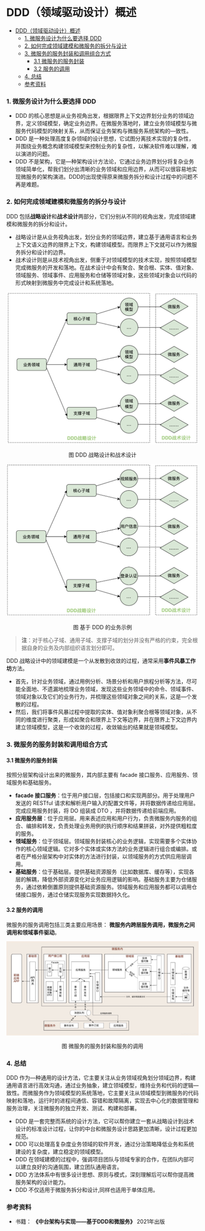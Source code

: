 DDD（领域驱动设计）概述
=============
- [DDD（领域驱动设计）概述](#ddd（领域驱动设计）概述)
    - [1. 微服务设计为什么要选择 DDD](#1微服务设计为什么要选择-ddd)
    - [2. 如何完成领域建模和微服务的拆分与设计](#2如何完成领域建模和微服务的拆分与设计)
    - [3. 微服务的服务封装和调用组合方式](#3微服务的服务封装和调用组合方式)
      - [3.1 微服务的服务封装](#3-1微服务的服务封装)
      - [3.2 服务的调用](#3-2服务的调用)
    - [4. 总结](#4总结)
    - [参考资料](#参考资料)


### 1. 微服务设计为什么要选择 DDD
* DDD 的核心思想是从业务视角出发，根据限界上下文边界划分业务的领域边界，定义领域模型，确定业务边界。在微服务落地时，建立业务领域模型与微服务代码模型的映射关系，从而保证业务架构与微服务系统架构的—致性。
* DDD 是一种处理高度复杂领域的设计思想，它试图分离技术实现的复杂性，并围绕业务概念构建领域模型来控制业务的复杂性，以解决软件难以理解，难以演进的问题。
* DDD 不是架构，它是—种架构设计方法论，它通过业务边界划分将复杂业务领域简单化，帮我们划分出清晰的业务领域和应用边界，从而可以很容易地实现微服务的架构演进。DDD的出现使得原来微服务拆分和设计过程中的问题不再是难题。

### 2. 如何完成领域建模和微服务的拆分与设计
DDD 包括**战略设计**和**战术设计**两部分，它们分别从不同的视角出发，完成领域建模和微服务的拆分和设计。

* 战略设计是从业务视角出发，划分业务的领域边界，建立基于通用语言和业务上下文语义边界的限界上下文，构建领域模型。而限界上下文就可以作为微服务拆分和设计的边界。
* 战术设计则是从技术视角出发，侧重于对领域模型的技术实现，按照领域模型完成微服务的开发和落地。在战术设计中会有聚合、聚合根、实体、值对象、领域服务、领域事件、应用服务和仓储等领域对象，这些领域对象会以代码的形式映射到微服务中完成设计和系统落地。

![DDD战略设计和战术设计](image/DDD战略设计和战术设计.png)
<p align="center">图 DDD 战略设计和战术设计</p>

![基于DDD的业务示例](image/基于DDD的业务示例.png)
<p align="center">图 基于 DDD 的业务示例</p>

> **注**：对于核心子域、通用子域、支撑子域的划分并没有严格的约束，完全根据自身的业务及内部组织语言划分即可。

DDD 战略设计中的领域建模是一个从发散到收敛的过程，通常采用**事件风暴工作坊**方法。

* 首先，针对业务领域，通过用例分析、场景分析和用户旅程分析等方法，尽可能全面地、不遗漏地梳理业务领域，发现这些业务领域中的命令、领域事件、领域对象以及它们的业务行为，并梳理这些领域对象之间的关系，这是—个发散的过程。
* 然后，我们将事件风暴过程中提取的实体、值对象利聚合根等领域对象，从不同的维度进行聚类，形成如聚合和限界上下文等边界，并在限界上下文边界内建立领域模型，这是一个收敛的过程，收敛输出的结果就是领域模型。

### 3. 微服务的服务封装和调用组合方式
#### 3.1 微服务的服务封装
按照分层架构设计出来的微服务，其内部主要有 facade 接口服务、应用服务、领域服务和基础服务。
* **facade 接口服务**：位于用户接口层，包括接口和实现两部分。用于处理用户发送的  RESTful 请求和解析用户输入的配置文件等，并将数据传递给应用层。完成应用服务封装，将 DO 组装成 DTO ，并将数据传递给前端应用。
* **应用服务层**：位于应用层。用来表述应用和用户行为，负责微服务内服务的组合、编排和转发，负责处理业务用例的执行顺序和结果拼装，对外提供粗粒度的服务。
* **领域服务**：位于领域层。领域服务封装核心的业务逻辑，实现需要多个实体协作的核心领域逻辑。它对多个实体或实体方法的业务逻辑进行组合或编排。或者在严格分层架构中对实体的方法进行封装，以领域服务的方式供应用层调用。
* **基础服务**：位于基础层。提供基础资源服务（比如数据库、缓存等），实现各层的解耦，降低外部资源变化对业务应用逻辑的影响。基础服务主要为仓储服务，通过依赖倒置原则提供基础资源服务。领域服务和应用服务都可以调用仓储接口服务，通过仓储实现服务实现数据持久化。

#### 3.2 服务的调用
微服务的服务调用包括三类主要应用场景： **微服务内跨层服务调用，微服务之间调用和领域事件驱动**。

![微服务的服务封装和服务的调用](image/微服务的服务封装和服务的调用.png)
<p align="center">图 微服务的服务封装和服务的调用</p>

### 4. 总结
DDD 作为—种通用的设计方法，它主要关注从业务领域视角划分领域边界，构建通用语言进行高效沟通，通过业务抽象，建立领域模型，维持业务和代码的逻辑—致性。而微服务作为领域模型的系统落地，它主要关注从领域模型到微服务的代码映射和落地，运行时的进程间通信、容错和故障隔离，实现去中心化的数据管理和服务治理，关注微服务的独立开发、测试、构建和部署。
* DDD 是一套完整而系统的设计方法，它可以帮你建立一套从战略设计到战术设计的标准设计过程，让你的中台和微服务设计思路更加清晰，设计过程更加规范。
* DDD 可以处理高复杂度业务领域的软件开发，通过分治策略降低业务和系统建设的复杂度，建立稳定的领域模型。
* DDD 在领域建模的过程中，强调项目团队与领域专家的合作，在团队内部可以建立良好的沟通氛围，建立团队通用语言。
* DDD 方法体系中有很多设计思想、原则与模式，深刻理解后可以帮你提高微服务架构的设计能力。
* DDD 不仅适用于微服务拆分和设计,同样也适用于单体应用。

### 参考资料
* 书籍： **《中台架构与实现——基于DDD和微服务》**  2021年出版

